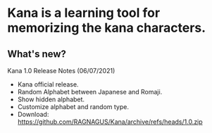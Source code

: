 # Kana is a learning tool for memorizing the kana characters.
What's new?
---
Kana 1.0 Release Notes (06/07/2021)
  * Kana official release.
  * Random Alphabet between Japanese and Romaji.
  * Show hidden alphabet.
  * Customize alphabet and random type.
  * Download: https://github.com/RAGNAGUS/Kana/archive/refs/heads/1.0.zip

